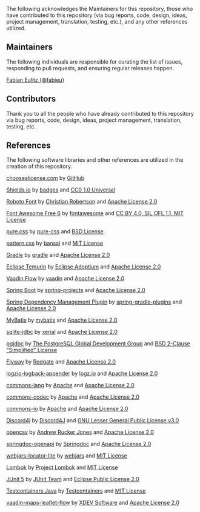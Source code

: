 The following acknowledges the Maintainers for this repository, those who have contributed to this repository (via bug
reports, code, design, ideas, project management, translation, testing, etc.), and any other references utilized.

## Maintainers

The following individuals are responsible for curating the list of issues, responding to pull requests, and ensuring
regular releases happen.

[Fabian Eulitz (@fabieu)](https://github.com/fabieu)

## Contributors

Thank you to all the people who have already contributed to this repository via bug reports, code, design, ideas,
project management, translation, testing, etc.

## References

The following software libraries and other references are utilized in the creation of this repository.

[choosealicense.com](https://choosealicense.com/) by [GitHub](https://github.com/)

[Shields.io](https://shields.io/) by [badges](https://github.com/badges)
and [CC0 1.0 Universal](https://github.com/badges/shields/blob/master/LICENSE)

[Roboto Font](https://github.com/googlefonts/roboto) by [Christian Robertson](https://github.com/christianrobertson)
and [Apache License 2.0](https://github.com/googlefonts/roboto/blob/main/LICENSE)

[Font Awesome Free 6](https://fontawesome.com/) by [fontawesome](https://fontawesome.com)
and [CC BY 4.0, SIL OFL 1.1, MIT License](https://fontawesome.com/license/free)

[pure.css](https://purecss.io/) by [pure-css](https://github.com/pure-css/)
and [BSD License](https://github.com/pure-css/pure/blob/master/LICENSE).

[pattern.css](https://bansal.io/pattern-css) by [bansal](https://github.com/bansal)
and [MIT License](https://github.com/bansal/pattern.css)

[Gradle](https://gradle.org/) by [gradle](https://github.com/gradle)
and [Apache License 2.0](https://github.com/gradle/gradle/blob/master/LICENSE)

[Eclipse Temurin](https://adoptium.net/de/temurin/) by [Eclipse Adoptium](https://github.com/adoptium)
and [Apache License 2.0](https://github.com/adoptium/temurin-build/blob/master/LICENSE)

[Vaadin Flow](https://vaadin.com/) by [vaadin](https://github.com/vaadin)
and [Apache License 2.0](https://github.com/vaadin/flow/blob/main/LICENSE)

[Spring Boot](https://spring.io/projects/spring-boot) by [spring-projects](https://github.com/spring-projects)
and [Apache License 2.0](https://github.com/spring-projects/spring-boot/blob/main/LICENSE.txt)

[Spring Dependency Management Plugin](https://github.com/spring-gradle-plugins/dependency-management-plugin)
by [spring-gradle-plugins](https://github.com/spring-gradle-plugins) and [Apache License 2.0]()

[MyBatis](https://github.com/mybatis/spring-boot-starter) by [mybatis](https://github.com/mybatis)
and [Apache License 2.0](https://github.com/mybatis/spring-boot-starter/blob/master/LICENSE)

[sqlite-jdbc](https://github.com/xerial/sqlite-jdbc) by [xerial](https://github.com/xerial)
and [Apache License 2.0](https://github.com/xerial/sqlite-jdbc/blob/master/LICENSE)

[pgjdbc](https://github.com/pgjdbc/pgjdbc) by [The PostgreSQL Global Development Group](http://jdbc.postgresql.org)
and [BSD 2-Clause "Simplified" License](https://github.com/pgjdbc/pgjdbc/blob/master/LICENSE)

[Flyway](https://flywaydb.org/) by [Redgate](https://www.red-gate.com)
and [Apache License 2.0](https://github.com/flyway/flyway/blob/main/LICENSE.md)

[logzio-logback-appender](https://github.com/logzio/logzio-logback-appender) by [logz.io](https://logz.io/)
and [Apache License 2.0](https://github.com/logzio/logzio-logback-appender/blob/master/LICENSE)

[commons-lang](https://github.com/apache/commons-lang) by [Apache](https://apache.org/)
and [Apache License 2.0](https://github.com/apache/commons-lang/blob/master/LICENSE.txt)

[commons-codec](https://github.com/apache/commons-codec) by [Apache](https://apache.org/)
and [Apache License 2.0](https://github.com/apache/commons-codec/blob/master/LICENSE.txt)

[commons-io](https://github.com/apache/commons-io) by [Apache](https://apache.org/)
and [Apache License 2.0](https://github.com/apache/commons-io/blob/master/LICENSE.txt)

[Discord4j](https://github.com/Discord4J/Discord4J) by [Discord4J](https://github.com/Discord4J)
and [GNU Lesser General Public License v3.0](https://github.com/Discord4J/Discord4J/blob/master/LICENSE.txt)

[opencsv](https://opencsv.sourceforge.net/scm.html)
by [Andrew Rucker Jones](https://sourceforge.net/u/aruckerjones/profile/)
and [Apache License 2.0](https://sourceforge.net/p/opencsv/source/ci/master/tree/LICENSE)

[springdoc-openapi](https://github.com/springdoc/springdoc-openapi) by [Springdoc](https://springdoc.org/)
and [Apache License 2.0](https://github.com/springdoc/springdoc-openapi/blob/main/LICENSE)

[webjars-locator-lite](https://github.com/webjars/webjars-locator-lite) by [webjars](https://github.com/webjars)
and [MIT License](https://github.com/webjars/webjars-locator-lite/blob/main/LICENSE.md)

[Lombok](https://github.com/projectlombok/lombok) by [Project Lombok](https://projectlombok.org/)
and [MIT License](https://github.com/projectlombok/lombok/blob/master/LICENSE)

[JUnit 5](https://github.com/junit-team/junit5) by [JUnit Team](https://junit.org/junit5/)
and [Eclipse Public License 2.0](https://github.com/junit-team/junit5/blob/main/LICENSE.md)

[Testcontainers Java](https://github.com/testcontainers/testcontainers-java)
by [Testcontainers](https://www.testcontainers.org/)
and [MIT License](https://github.com/testcontainers/testcontainers-java/blob/main/LICENSE)

[vaadin-maps-leaflet-flow](https://github.com/xdev-software/vaadin-maps-leaflet-flow)
by [XDEV Software](https://xdev.software/)
and [Apache License 2.0](https://github.com/xdev-software/vaadin-maps-leaflet-flow/blob/develop/LICENSE)
